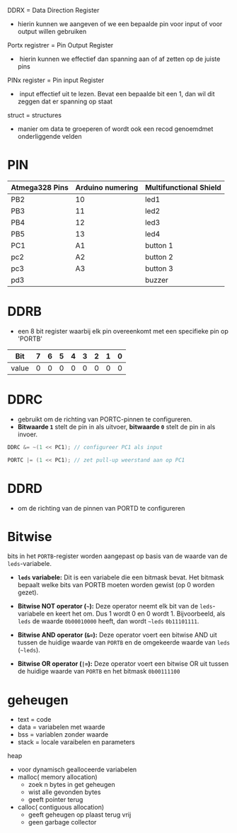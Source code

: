 DDRX = Data Direction Register 
- hierin kunnen we aangeven of we een bepaalde pin voor input of voor output willen gebruiken

Portx  registrer = Pin Output Register 
-  hierin kunnen we effectief dan spanning aan of af zetten op de juiste pins

PINx register = Pin input Register
-  input effectief uit te lezen. Bevat een bepaalde bit een 1, dan wil dit zeggen dat er spanning op staat

struct = structures 
- manier om data te groeperen of wordt ook een recod genoemdmet onderliggende velden

# PIN

| Atmega328 Pins | Arduino numering | Multifunctional Shield |
| -------------- | ---------------- | ---------------------- |
| PB2            | 10               | led1                   |
| PB3            | 11               | led2                   |
| PB4            | 12               | led3                   |
| PB5            | 13               | led4                   |
| PC1            | A1               | button 1               |
| pc2            | A2               | button 2               |
| pc3            | A3               | button 3               |
| pd3            |                  | buzzer                 |
# DDRB
- een 8 bit register waarbij elk pin overeenkomt met een specifieke pin op 'PORTB'

| Bit   | 7   | 6   | 5   | 4   | 3   | 2   | 1   | 0   |
| ----- | --- | --- | --- | --- | --- | --- | --- | --- |
| value | 0   | 0   | 0   | 0   | 0   | 0   | 0   | 0   |
# DDRC
- gebruikt om de richting van PORTC-pinnen te configureren.
- **Bitwaarde `1`** stelt de pin in als uitvoer, **bitwaarde `0`** stelt de pin in als invoer.
```c
DDRC &= ~(1 << PC1); // configureer PC1 als input
```

```c
PORTC |= (1 << PC1); // zet pull-up weerstand aan op PC1
```

# DDRD
- om de richting van de pinnen van PORTD te configureren

# Bitwise 
bits in het `PORTB`-register worden aangepast op basis van de waarde van de `leds`-variabele.

- **`leds` variabele:** Dit is een variabele die een bitmask bevat. Het bitmask bepaalt welke bits van PORTB moeten worden gewist (op 0 worden gezet).

- **Bitwise NOT operator (`~`):** Deze operator neemt elk bit van de `leds`-variabele en keert het om. Dus 1 wordt 0 en 0 wordt 1. Bijvoorbeeld, als `leds` de waarde `0b00010000` heeft, dan wordt `~leds` `0b11101111`.

- **Bitwise AND operator (`&=`):** Deze operator voert een bitwise AND uit tussen de huidige waarde van `PORTB` en de omgekeerde waarde van `leds` (`~leds`).

- **Bitwise OR operator (`|=`):** Deze operator voert een bitwise OR uit tussen de huidige waarde van `PORTB` en het bitmask `0b00111100`

# geheugen 

- text = code
- data = variabelen met waarde 
- bss = variablen zonder waarde 
- stack = locale varaibelen en parameters 

heap
- voor dynamisch gealloceerde variabelen 
- malloc( memory allocation)
	- zoek n bytes in get geheugen 
	- wist alle gevonden bytes 
	- geeft pointer terug
- calloc( contiguous allocation)
	- geeft geheugen op plaast terug vrij 
	- geen garbage collector 